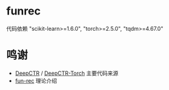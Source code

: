 # funrec
代码依赖 "scikit-learn>=1.6.0", "torch>=2.5.0", "tqdm>=4.67.0"


# 鸣谢

* [DeepCTR](https://github.com/shenweichen/DeepCTR.git) / [DeepCTR-Torch](https://github.com/shenweichen/DeepCTR-Torch.git) 主要代码来源
* [fun-rec](https://datawhalechina.github.io/fun-rec/#/) 理论介绍


